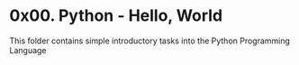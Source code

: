# 0x00. Python - Hello, World

This folder contains simple introductory tasks into the Python Programming Language

